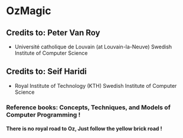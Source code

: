 # OzMagic

## Credits to: Peter Van Roy
- Université catholique de Louvain (at Louvain-la-Neuve)
  Swedish Institute of Computer Science

## Credits to: Seif Haridi
- Royal Institute of Technology (KTH)
  Swedish Institute of Computer Science

### Reference books: Concepts, Techniques, and Models of Computer Programming !

#### There is no royal road to Oz, Just follow the yellow brick road !
